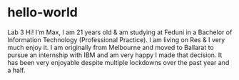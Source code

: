 # hello-world
Lab 3 
Hi! I'm Max,
I am 21 years old & am studying at Feduni in a  Bachelor of Information Technology (Professional Practice). I am living on Res & I very much enjoy it.  I am originally from Melbourne and moved to Ballarat to pursue an internship with IBM and am very happy I made that decision.  It has been very enjoyable despite multiple lockdowns over the past year and a half.
